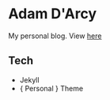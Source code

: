 # Adam D'Arcy

My personal blog. View [here](https://addstar34.github.io)

## Tech

* Jekyll
* { Personal } Theme
